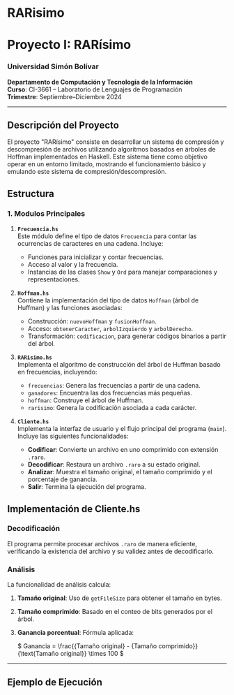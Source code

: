 # RARisimo
# Proyecto I: RARísimo
### Universidad Simón Bolívar  
**Departamento de Computación y Tecnología de la Información**  
**Curso**: CI-3661 – Laboratorio de Lenguajes de Programación  
**Trimestre**: Septiembre–Diciembre 2024  

---

## **Descripción del Proyecto**

El proyecto "RARísimo" consiste en desarrollar un sistema de compresión y descompresión de archivos utilizando algoritmos basados en árboles de Hoffman implementados en Haskell. Este sistema tiene como objetivo operar en un entorno limitado, mostrando el funcionamiento básico y emulando este sistema de compresión/descompresión.

## **Estructura**

### **1. Modulos Principales**

1. **`Frecuencia.hs`**  
   Este módulo define el tipo de datos `Frecuencia` para contar las ocurrencias de caracteres en una cadena. Incluye:
   - Funciones para inicializar y contar frecuencias.
   - Acceso al valor y la frecuencia.
   - Instancias de las clases `Show` y `Ord` para manejar comparaciones y representaciones.

2. **`Hoffman.hs`**  
   Contiene la implementación del tipo de datos `Hoffman` (árbol de Huffman) y las funciones asociadas:
   - Construcción: `nuevoHoffman` y `fusionHoffman`.
   - Acceso: `obtenerCaracter`, `arbolIzquierdo` y `arbolDerecho`.
   - Transformación: `codificacion`, para generar códigos binarios a partir del árbol.

3. **`RARisimo.hs`**  
   Implementa el algoritmo de construcción del árbol de Huffman basado en frecuencias, incluyendo:
   - `frecuencias`: Genera las frecuencias a partir de una cadena.
   - `ganadores`: Encuentra las dos frecuencias más pequeñas.
   - `hoffman`: Construye el árbol de Huffman.
   - `rarisimo`: Genera la codificación asociada a cada carácter.

4. **`Cliente.hs`**  
   Implementa la interfaz de usuario y el flujo principal del programa (`main`).  
   Incluye las siguientes funcionalidades:
   - **Codificar**: Convierte un archivo en uno comprimido con extensión `.raro`.
   - **Decodificar**: Restaura un archivo `.raro` a su estado original.
   - **Analizar**: Muestra el tamaño original, el tamaño comprimido y el porcentaje de ganancia.
   - **Salir**: Termina la ejecución del programa.

## Implementación de Cliente.hs
### **Decodificación**
El programa permite procesar archivos `.raro` de manera eficiente, verificando la existencia del archivo y su validez antes de decodificarlo.  

### **Análisis**
La funcionalidad de análisis calcula:
1. **Tamaño original**: Uso de `getFileSize` para obtener el tamaño en bytes.
2. **Tamaño comprimido**: Basado en el conteo de bits generados por el árbol.
3. **Ganancia porcentual**: Fórmula aplicada:
 
   
   $ Ganancia = \frac{{Tamaño original} - {Tamaño comprimido}}{\text{Tamaño original}} \times 100 $
   

---

## **Ejemplo de Ejecución**


